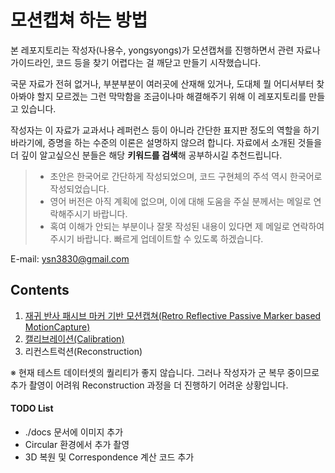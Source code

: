 # 모션캡쳐 하는 방법

본 레포지토리는 작성자(나용수, yongsyongs)가 모션캡쳐를 진행하면서 관련 자료나 가이드라인, 코드 등을 찾기 어렵다는 걸 깨닫고 만들기 시작했습니다.

국문 자료가 전혀 없거나, 부분부분이 여러곳에 산재해 있거나, 도대체 뭘 어디서부터 찾아봐야 할지 모르겠는 그런 막막함을 조금이나마 해결해주기 위해 이 레포지토리를 만들고 있습니다.

작성자는 이 자료가 교과서나 레퍼런스 등이 아니라 간단한 표지판 정도의 역할을 하기 바라기에, 증명을 하는 수준의 이론은 설명하지 않으려 합니다. 자료에서 소개된 것들을 더 깊이 알고싶으신 분들은 해당 **키워드를 검색**해 공부하시길 추천드립니다.


> - 초안은 한국어로 간단하게 작성되었으며, 코드 구현체의 주석 역시 한국어로 작성되었습니다.
> - 영어 버전은 아직 계획에 없으며, 이에 대해 도움을 주실 분께서는 메일로 연락해주시기 바랍니다.
> - 혹여 이해가 안되는 부분이나 잘못 작성된 내용이 있다면 제 메일로 연락하여 주시기 바랍니다. 빠르게 업데이트할 수 있도록 하겠습니다.


E-mail: ysn3830@gmail.com



## Contents

1. [재귀 반사 패시브 마커 기반 모션캡쳐(Retro Reflective Passive Marker based MotionCapture)](./docs/retro-reflective-passive-marker-based-motion-capture.md)
2. [캘리브레이션(Calibration)](./docs/calibration.md)
3. 리컨스트럭션(Reconstruction)


※ 현재 테스트 데이터셋의 퀄리티가 좋지 않습니다. 그러나 작성자가 군 복무 중이므로 추가 촬영이 어려워 Reconstruction 과정을 더 진행하기 어려운 상황입니다.

#### TODO List
 - ./docs 문서에 이미지 추가
 - Circular 환경에서 추가 촬영
 - 3D 복원 및 Correspondence 계산 코드 추가